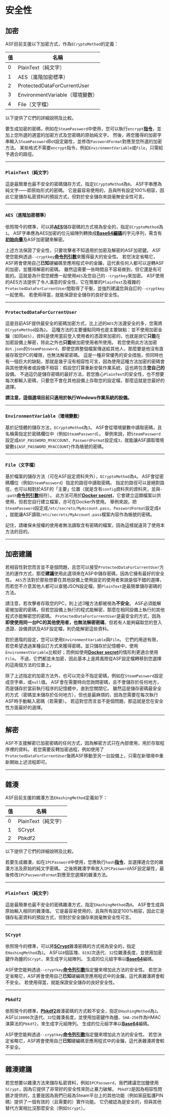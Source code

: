 # 安全性

## 加密

ASF目前支援以下加密方式，作為&#8203;`ECryptoMethod`&#8203;的定義：

| 值 | 名稱                          |
| - | --------------------------- |
| 0 | PlainText（純文字）              |
| 1 | AES（進階加密標準）                 |
| 2 | ProtectedDataForCurrentUser |
| 3 | EnvironmentVariable（環境變數）   |
| 4 | File（文字檔）                   |

以下提供了它們的詳細說明及比較。

要生成加密的密碼，例如在&#8203;`SteamPassword`&#8203;中使用，您可以執行&#8203;`encrypt`&#8203;**[指令](https://github.com/JustArchiNET/ArchiSteamFarm/wiki/Commands-zh-TW)**&#8203;，並加上您所選的適當的加密方式及您密碼的原始純文字。 然後，將您獲得的加密字串輸入&#8203;`SteamPassword`&#8203; Bot設定屬性，並修改&#8203;`PasswordFormat`&#8203;對應至您所選的加密方法。 某些格式不需要&#8203;`encrypt`指令，例如&#8203;`EnvironmentVariable`&#8203;或&#8203;`File`&#8203;，只需給予適合的路徑。

---

### `PlainText（純文字）`

這是最簡單也最不安全的密碼儲存方式，指定&#8203;`ECryptoMethod`&#8203;為&#8203;`0`&#8203;。 ASF字串應為純文字⸺即原始形式的密碼。 它是最容易使用的，且與所有設定100%相容，因此它是儲存私密資料的預設方式，但對於安全儲存來說毫無安全性可言。

---

### `AES（進階加密標準）`

依照現今的標準，可以將&#8203;**[AES](https://zh.wikipedia.org/zh-tw/高级加密标准)**&#8203;儲存密碼的方式視為安全的，指定&#8203;`ECryptoMethod`&#8203;為&#8203;`1`&#8203;。 ASF字串應為AES加密的位元組陣列轉換成&#8203;**[Base64編碼](https://zh.wikipedia.org/zh-tw/Base64)**&#8203;的字元序列，需含有&#8203;**[初始向量](https://zh.wikipedia.org/zh-tw/初始向量)**&#8203;及ASF加密鍵來解密。

上述方法保證了安全性，只要攻擊者不知道用於加密及解密的ASF加密鍵。 ASF使您能夠透過&#8203;`--cryptkey`&#8203;**[命令列引數](https://github.com/JustArchiNET/ArchiSteamFarm/wiki/Command-Line-Arguments-zh-TW)**&#8203;來獲得最大的安全性。 若您決定省略它，ASF將會使用自己&#8203;**已知**&#8203;硬編碼至應用程式中的金鑰，這代表任何人都可以逆轉ASF的加密，並獲得解密的密碼。 雖然這需要一些時間且不容易做到，但它還是有可能的。這就是為什麼您總應一起使用&#8203;`AES`&#8203;及您自己的&#8203;`--cryptkey`&#8203;來加密。 ASF使用的AES方法提供了令人滿意的安全性，它在簡單的&#8203;`PlainText`&#8203;及複雜的&#8203;`ProtectedDataForCurrentUser`&#8203;間取得了平衡，並強烈建議您與自訂的&#8203;`--cryptkey`&#8203;一起使用。 若使用得當，就能保證安全儲存的良好安全性。

---

### `ProtectedDataForCurrentUser`

這是目前ASF提供最安全的密碼加密方式，比上述的&#8203;`AES`&#8203;方法還安全的多，您需將&#8203;`ECryptoMethod`&#8203;設為&#8203;`2`&#8203;。 這種方法的主要優點同時也是主要缺點：並不使用加密金鑰（如同&#8203;`AES`&#8203;），資料是使用當前登入使用者的憑證來加密的，也就是說它&#8203;**只能**&#8203;在加密設備上解密，除此之外也&#8203;**只能**&#8203;被加密使用者所使用。 若您使用此方法加密&#8203;`Bot.json`&#8203;的&#8203;`SteamPassword`&#8203;，即使您將整個檔案傳送給其他人，那麼要是他沒有直接存取您PC的權限，也無法解密密碼。 這是一種非常優秀的安全措施，但同時也有一個巨大的缺點，那就是幾乎沒有相容性可言，因為使用這種方法加密的密碼會與其他使用者或設備不相容：假設您打算重新安裝作業系統，這也將包含&#8203;**您自己的**&#8203;設備。 不過這仍是儲存密碼的最好方法，若您擔心&#8203;`PlainText`&#8203;的安全性，也不想要每次都輸入密碼，只要您不會在其他設備上存取您的設定檔，那麼這就是您最好的選擇。

**請注意，這個選項目前只適用於執行Windows作業系統的設備。**

---

### `EnvironmentVariable（環境變數）`

基於記憶體的儲存方法，&#8203;`ECryptoMethod`&#8203;為&#8203;`3`&#8203;。 ASF會從環境變數中讀取密碼，且名稱需指定於密碼欄位中（例如&#8203;`SteamPassword`&#8203;）。 舉例來說，把&#8203;`SteamPassword`&#8203;設定成&#8203;`ASF_PASSWORD_MYACCOUNT`&#8203;、&#8203;`PasswordFormat`&#8203;設定成&#8203;`3`&#8203;，就能讓ASF讀取環境變數&#8203;`${ASF_PASSWORD_MYACCOUNT}`&#8203;作為帳號的密碼。

---

### `File（文字檔）`

基於檔案的儲存方法（可在ASF設定資料夾外），&#8203;`ECryptoMethod`&#8203;為&#8203;`4`&#8203;。 ASF會從密碼欄位（例如&#8203;`SteamPassword`&#8203;）指定的路徑中讀取密碼。 指定的路徑可以是絕對路徑，也可以相對於ASF的「主要」位置（就是含有&#8203;`config`資料夾的資料夾，並與&#8203;`--path`&#8203;**[命令列引數](https://github.com/JustArchiNET/ArchiSteamFarm/wiki/Command-line-arguments-zh-TW#引數)**&#8203;相符）。 此方法可用於&#8203;**[Docker secret](https://docs.docker.com/engine/swarm/secrets)**&#8203;，它會建立這類檔案以供使用，但若您自行建立檔案，亦可在Docker外使用。 舉例來說，把&#8203;`SteamPassword`&#8203;設定成&#8203;`/etc/secrets/MyAccount.pass`&#8203;、&#8203;`PasswordFormat`&#8203;設定成&#8203;`4`&#8203;，就能讓ASF讀取&#8203;`/etc/secrets/MyAccount.pass`&#8203;檔案內容作為帳號的密碼。

記住，請確保未授權的使用者無法讀取含有密碼的檔案，因為這樣就違背了使用本方法的目的。

---

## 加密建議

若相容性對您而言並不是個問題，且您可以接受&#8203;`ProtectedDataForCurrentUser`&#8203;方法的運作方式，那麼&#8203;**建議**&#8203;使用此選項來在ASF中儲存密碼，因為它擁有最好的安全性。 `AES`&#8203;方法對於那些想要在其他設備上使用設定的使用者來說是個不錯的選擇，而若您不介意其他人都可以查閱JSON設定檔，那&#8203;`PlainText`是最簡單儲存密碼的方法。

請注意，若攻擊者存取您的PC，則上述3種方法都被視為&#8203;**不安全**&#8203;。 ASF必須能解密被加密的密碼，但若您設備上執行的程式能解密，那麼在相同設備上執行的其他程式亦能解密您的密碼。 `ProtectedDataForCurrentUser`&#8203;是最安全的方式，因為&#8203;**即使使用同一台PC的其他使用者，也無法解密密碼**&#8203;，但若有人能夠竊取您的登入憑證、設備資訊及ASF設定檔，則仍能解密這些資料。

對於進階的設定，您可以使用&#8203;`EnvironmentVariable`&#8203;與&#8203;`File`。 它們的用途有限，若您希望透過某種自訂方式來獲得密碼，並只儲存於記憶體中，使用&#8203;`EnvironmentVariable`&#8203;比較好；而例如使用&#8203;**[Docker secret](https://docs.docker.com/engine/swarm/secrets)**&#8203;的情形則更適合使用&#8203;`File`&#8203;。 不過，它們都並未加密，因此基本上是將風險從ASF設定檔轉移到您選擇的這兩個方法的位置上。

除了上述指定的加密方法外，也可以完全不指定密碼，例如在&#8203;`SteamPassword`&#8203;設定成空字串，或&#8203;`null`&#8203;值。 ASF會在需要時向您詢問密碼，且不會儲存於任何地方，而是儲存於當前執行程序的記憶體中，直到您關閉它。 雖然這是儲存密碼最安全的方式（密碼並未儲存於任何地方），但也是最麻煩的，因為您需要在每次執行ASF時手動輸入密碼（若需要）。 若這對您而言並不是個問題，那這就是您在安全性方面最好的選擇。

---

## 解密

ASF不支援解密已加密密碼的任何方式，因為解密方式只在內部使用，用於存取程序裡的資料。 若您需要反轉加密過程，例如使用了&#8203;`ProtectedDataForCurrentUser`&#8203;後將ASF移動至另一台設備上，只需在新環境中重新開始上述流程即可。

---

## 雜湊

ASF目前支援的雜湊方法&#8203;`EHashingMethod`&#8203;定義如下：

| 值 | 名稱             |
| - | -------------- |
| 0 | PlainText（純文字） |
| 1 | SCrypt         |
| 2 | Pbkdf2         |

以下提供了它們的詳細說明及比較。

若要生成雜湊，如在&#8203;`IPCPassword`&#8203;中使用，您應執行&#8203;`hash`&#8203;**[指令](https://github.com/JustArchiNET/ArchiSteamFarm/wiki/Commands-zh-TW)**&#8203;，並選擇適合您的雜湊方法及原始的純文字密碼。 之後將雜湊字串放入&#8203;`IPCPassword`&#8203; ASF設定屬性，最後修改&#8203;`IPCPasswordFormat`&#8203;對應至您選擇的雜湊方法。

---

### `PlainText（純文字）`

這是最簡單也最不安全的密碼雜湊方式，指定&#8203;`EHashingMethod`&#8203;為&#8203;`0`&#8203;。 ASF會生成與原始輸入相同的雜湊值。 它是最容易使用的，且與所有設定100%相容，因此它是儲存私密資料的預設方式，但對於安全儲存來說毫無安全性可言。

---

### `SCrypt`

依照現今的標準，可以將&#8203;**[SCrypt](https://zh.wikipedia.org/zh-tw/Scrypt)**&#8203;雜湊密碼的方式視為安全的，指定&#8203;`EHashingMethod`&#8203;為&#8203;`1`&#8203;。 ASF以&#8203;`8`&#8203;個區塊、&#8203;`8192`&#8203;次迭代、&#8203;`32`&#8203;位雜湊長度，並使用加密鍵作為鹽的&#8203;`SCrypt`&#8203;，來生成字元組陣列。 生成的位元組字串以&#8203;**[Base64](https://zh.wikipedia.org/zh-tw/Base64)**&#8203;編碼。

ASF使您能夠透過&#8203;`--cryptkey`&#8203;**[命令列引數](https://github.com/JustArchiNET/ArchiSteamFarm/wiki/Command-Line-Arguments-zh-TW)**&#8203;指定鹽來增加此方法的安全性。 若您決定省略它，ASF將會使用自己&#8203;**已知**&#8203;硬編碼至應用程式中的金鑰，這代表雜湊將會較不安全。 若使用得當，就能保證安全儲存的良好安全性。

---

### `Pbkdf2`

依照現今的標準，&#8203;**[Pbkdf2](https://en.wikipedia.org/wiki/PBKDF2)**&#8203;雜湊密碼的方式較不安全，指定&#8203;`EHashingMethod`&#8203;為&#8203;`2`&#8203;。 ASF以&#8203;`10000`&#8203;次迭代、&#8203;`32`&#8203;位雜湊長度，並使用加密鍵作為鹽、&#8203;`SHA-256`&#8203;作為HMAC演算法的&#8203;`Pbkdf2`&#8203;，來生成字元組陣列。 生成的位元組字串以&#8203;**[Base64](https://zh.wikipedia.org/zh-tw/Base64)**&#8203;編碼。

ASF使您能夠透過&#8203;`--cryptkey`&#8203;**[命令列引數](https://github.com/JustArchiNET/ArchiSteamFarm/wiki/Command-Line-Arguments-zh-TW)**&#8203;指定鹽來增加此方法的安全性。 若您決定省略它，ASF將會使用自己&#8203;**已知**&#8203;硬編碼至應用程式中的金鑰，這代表雜湊將會較不安全。

---

## 雜湊建議

若您想要以雜湊方法來儲存私密資料，例如&#8203;`IPCPassword`&#8203;，我們建議您加鹽使用&#8203;`SCrypt`&#8203;，因為它提供了非常好的安全性來防止暴力破解。 `Pbkdf2`&#8203;是因為相容性問題才提供的，主要是因為我們已經為Steam平台上的其他功能（例如家庭監護PIN碼）提供了一個有效的（且需要的）實作功能。 它仍被認為是安全的，但與其他替代方案相比沒那麼安全（例如&#8203;`SCrypt`&#8203;）。